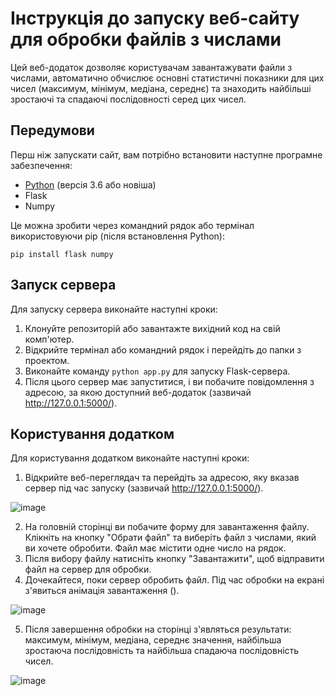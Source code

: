 # Інструкція до запуску веб-сайту для обробки файлів з числами
Цей веб-додаток дозволяє користувачам завантажувати файли з числами, автоматично обчислює основні статистичні показники для цих чисел (максимум, мінімум, медіана, середнє) та знаходить найбільші зростаючі та спадаючі послідовності серед цих чисел.

## Передумови
Перш ніж запускати сайт, вам потрібно встановити наступне програмне забезпечення:

- [Python](https://www.python.org/downloads/) (версія 3.6 або новіша)
- Flask
- Numpy

Це можна зробити через командний рядок або термінал використовуючи pip (після встановлення Python):

`pip install flask numpy`

## Запуск сервера
Для запуску сервера виконайте наступні кроки:

1. Клонуйте репозиторій або завантажте вихідний код на свій комп'ютер.
2. Відкрийте термінал або командний рядок і перейдіть до папки з проектом.
3. Виконайте команду `python app.py` для запуску Flask-сервера.
4. Після цього сервер має запуститися, і ви побачите повідомлення з адресою, за якою доступний веб-додаток (зазвичай http://127.0.0.1:5000/).

## Користування додатком
Для користування додатком виконайте наступні кроки:

1. Відкрийте веб-переглядач та перейдіть за адресою, яку вказав сервер під час запуску (зазвичай http://127.0.0.1:5000/).

![image](https://github.com/Friendly-Neighborhood/large_number_analysis/assets/68468538/2bc7ae16-4bad-4534-a3c2-9afa1ac8ef97)


2. На головній сторінці ви побачите форму для завантаження файлу. Клікніть на кнопку "Обрати файл" та виберіть файл з числами, який ви хочете обробити. Файл має містити одне число на рядок.
3. Після вибору файлу натисніть кнопку "Завантажити", щоб відправити файл на сервер для обробки.
4. Дочекайтеся, поки сервер обробить файл. Під час обробки на екрані з'явиться анімація завантаження ().

![image](https://github.com/Friendly-Neighborhood/large_number_analysis/assets/68468538/1847145e-131f-4ba0-b94a-e9ef495051ee)


5. Після завершення обробки на сторінці з'являться результати: максимум, мінімум, медіана, середнє значення, найбільша зростаюча послідовність та найбільша спадаюча послідовність чисел.

![image](https://github.com/Friendly-Neighborhood/large_number_analysis/assets/68468538/266fbafd-1ef5-4ae5-a2a5-740c9028b882)
